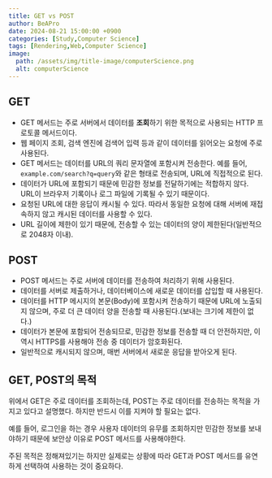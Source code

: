 ```yaml
---
title: GET vs POST
author: BeAPro
date: 2024-08-21 15:00:00 +0900
categories: [Study,Computer Science]
tags: [Rendering,Web,Computer Science]
image:
  path: /assets/img/title-image/computerScience.png
  alt: computerScience
---
```

## **GET**

- GET 메서드는 주로 서버에서 데이터를 **조회**하기 위한 목적으로 사용되는 HTTP 프로토콜 메서드이다.
- 웹 페이지 조회, 검색 엔진에 검색어 입력 등과 같이 데이터를 읽어오는 요청에 주로 사용된다.
- GET 메서드는 데이터를 URL의 쿼리 문자열에 포함시켜 전송한다. 예를 들어, `example.com/search?q=query`와 같은 형태로 전송되며, URL에 직접적으로 된다.
- 데이터가 URL에 포함되기 때문에 민감한 정보를 전달하기에는 적합하지 않다. URL이 브라우저 기록이나 로그 파일에 기록될 수 있기 때문이다.
- 요청된 URL에 대한 응답이 캐시될 수 있다. 따라서 동일한 요청에 대해 서버에 재접속하지 않고 캐시된 데이터를 사용할 수 있다.
- URL 길이에 제한이 있기 때문에, 전송할 수 있는 데이터의 양이 제한된다(일반적으로 2048자 이내).

## **POST**

- POST 메서드는 주로 서버에 데이터를 전송하여 처리하기 위해 사용된다. 
- 데이터를 서버로 제출하거나, 데이터베이스에 새로운 데이터를 삽입할 때 사용된다.
- 데이터를 HTTP 메시지의 본문(Body)에 포함시켜 전송하기 때문에 URL에 노출되지 않으며, 주로 더 큰 데이터 양을 전송할 때 사용된다.(보내는 크기에 제한이 없다.)
- 데이터가 본문에 포함되어 전송되므로, 민감한 정보를 전송할 때 더 안전하지만, 이 역시 HTTPS를 사용해야 전송 중 데이터가 암호화된다.
- 일반적으로 캐시되지 않으며, 매번 서버에서 새로운 응답을 받아오게 된다.

## **GET, POST의 목적**

위에서 GET은 주로 데이터를 조회하는데, POST는 주로 데이터를 전송하는 목적을 가지고 있다고 설명했다. 하지만 반드시 이를 지켜야 할 필요는 없다.

예를 들어, 로그인을 하는 경우 사용자 데이터의 유무를 조회하지만 민감한 정보를 보내야하기 때문에 보안상 이유로 POST 메서드를 사용해야한다.

주된 목적은 정해져있기는 하지만 실제로는 상황에 따라 GET과 POST 메서드를 유연하게 선택하여 사용하는 것이 중요하다.
